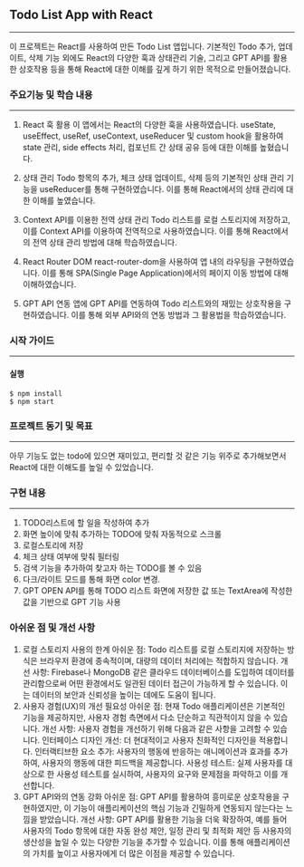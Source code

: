 ## Todo List App with React
- - -
이 프로젝트는 React를 사용하여 만든 Todo List 앱입니다. 기본적인 Todo 추가, 업데이트, 삭제 기능 외에도 React의 다양한 훅과 상태관리 기술, 그리고 GPT API를 활용한 상호작용 등을 통해 React에 대한 이해를 깊게 하기 위한 목적으로 만들어졌습니다.

### 주요기능 및 학습 내용
- - -
1. React 훅 활용
이 앱에서는 React의 다양한 훅을 사용하였습니다. useState, useEffect, useRef, useContext, useReducer 및 custom hook을 활용하여 state 관리, side effects 처리, 컴포넌트 간 상태 공유 등에 대한 이해를 높혔습니다.

2. 상태 관리
Todo 항목의 추가, 체크 상태 업데이트, 삭제 등의 기본적인 상태 관리 기능을 useReducer를 통해 구현하였습니다. 이를 통해 React에서의 상태 관리에 대한 이해를 높였습니다.

3. Context API를 이용한 전역 상태 관리
Todo 리스트를 로컬 스토리지에 저장하고, 이를 Context API를 이용하여 전역적으로 사용하였습니다. 이를 통해 React에서의 전역 상태 관리 방법에 대해 학습하였습니다.

4. React Router DOM
react-router-dom을 사용하여 앱 내의 라우팅을 구현하였습니다. 이를 통해 SPA(Single Page Application)에서의 페이지 이동 방법에 대해 이해하였습니다.

5. GPT API 연동
앱에 GPT API를 연동하여 Todo 리스트와의 재밌는 상호작용을 구현하였습니다. 이를 통해 외부 API와의 연동 방법과 그 활용법을 학습하였습니다.

### 시작 가이드
- - -
#### 실행
```
$ npm install
$ npm start
```

### 프로젝트 동기 및 목표
- - -
아무 기능도 없는 todo에 있으면 재미있고, 편리할 것 같은 기능 위주로 추가해보면서 React에 대한 이해도를 높일 수 있었습니다.

### 구현 내용
- - -
1. TODO리스트에 할 일을 작성하여 추가
2. 화면 높이에 맞춰 추가하는 TODO에 맞춰 자동적으로 스크롤
3. 로컬스토리에 저장
4. 체크 상태 여부에 맞춰 필터링
5. 검색 기능을 추가하여 찾고자 하는 TODO를 볼 수 있음
6. 다크/라이트 모드를 통해 화면 color 변경.
7. GPT OPEN API를 통해 TODO 리스트 화면에 저장한 값 또는 TextArea에 작성한 값을 기반으로 GPT 기능 사용

### 아쉬운 점 및 개선 사항
1. 로컬 스토리지 사용의 한계
아쉬운 점: Todo 리스트를 로컬 스토리지에 저장하는 방식은 브라우저 환경에 종속적이며, 대량의 데이터 처리에는 적합하지 않습니다.
개선 사항: Firebase나 MongoDB 같은 클라우드 데이터베이스를 도입하여 데이터를 관리함으로써 어떤 환경에서도 일관된 데이터 접근이 가능하게 할 수 있습니다. 이는 데이터의 보안과 신뢰성을 높이는 데에도 도움이 됩니다.
2. 사용자 경험(UX)의 개선 필요성
아쉬운 점: 현재 Todo 애플리케이션은 기본적인 기능을 제공하지만, 사용자 경험 측면에서 다소 단순하고 직관적이지 않을 수 있습니다.
개선 사항: 사용자 경험을 개선하기 위해 다음과 같은 사항을 고려할 수 있습니다.
인터페이스 디자인 개선: 더 현대적이고 사용자 친화적인 디자인을 적용합니다.
인터랙티브한 요소 추가: 사용자의 행동에 반응하는 애니메이션과 효과를 추가하여, 사용자의 행동에 대한 피드백을 제공합니다.
사용성 테스트: 실제 사용자를 대상으로 한 사용성 테스트를 실시하여, 사용자의 요구와 문제점을 파악하고 이를 개선합니다.
3. GPT API와의 연동 강화
아쉬운 점: GPT API를 활용하여 흥미로운 상호작용을 구현하였지만, 이 기능이 애플리케이션의 핵심 기능과 긴밀하게 연동되지 않는다는 느낌을 받았습니다.
개선 사항: GPT API를 활용한 기능을 더욱 확장하여, 예를 들어 사용자의 Todo 항목에 대한 자동 완성 제안, 일정 관리 및 최적화 제안 등 사용자의 생산성을 높일 수 있는 다양한 기능을 추가할 수 있습니다. 이를 통해 애플리케이션의 가치를 높이고 사용자에게 더 많은 이점을 제공할 수 있습니다.
